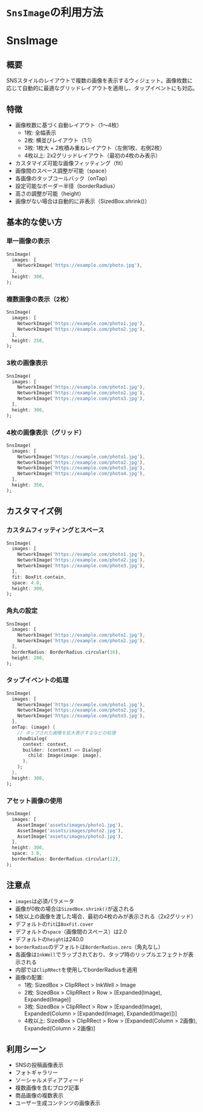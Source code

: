 # `SnsImage`の利用方法

# SnsImage

## 概要

SNSスタイルのレイアウトで複数の画像を表示するウィジェット。画像枚数に応じて自動的に最適なグリッドレイアウトを適用し、タップイベントにも対応。

## 特徴

- 画像枚数に基づく自動レイアウト（1〜4枚）
  - 1枚: 全幅表示
  - 2枚: 横並びレイアウト（1:1）
  - 3枚: 1枚大 + 2枚積み重ねレイアウト（左側1枚、右側2枚）
  - 4枚以上: 2x2グリッドレイアウト（最初の4枚のみ表示）
- カスタマイズ可能な画像フィッティング（fit）
- 画像間のスペース調整が可能（space）
- 各画像のタップコールバック（onTap）
- 設定可能なボーダー半径（borderRadius）
- 高さの調整が可能（height）
- 画像がない場合は自動的に非表示（SizedBox.shrink()）

## 基本的な使い方

### 単一画像の表示

```dart
SnsImage(
  images: [
    NetworkImage('https://example.com/photo.jpg'),
  ],
  height: 300,
);
```

### 複数画像の表示（2枚）

```dart
SnsImage(
  images: [
    NetworkImage('https://example.com/photo1.jpg'),
    NetworkImage('https://example.com/photo2.jpg'),
  ],
  height: 250,
);
```

### 3枚の画像表示

```dart
SnsImage(
  images: [
    NetworkImage('https://example.com/photo1.jpg'),
    NetworkImage('https://example.com/photo2.jpg'),
    NetworkImage('https://example.com/photo3.jpg'),
  ],
  height: 300,
);
```

### 4枚の画像表示（グリッド）

```dart
SnsImage(
  images: [
    NetworkImage('https://example.com/photo1.jpg'),
    NetworkImage('https://example.com/photo2.jpg'),
    NetworkImage('https://example.com/photo3.jpg'),
    NetworkImage('https://example.com/photo4.jpg'),
  ],
  height: 350,
);
```

## カスタマイズ例

### カスタムフィッティングとスペース

```dart
SnsImage(
  images: [
    NetworkImage('https://example.com/photo1.jpg'),
    NetworkImage('https://example.com/photo2.jpg'),
    NetworkImage('https://example.com/photo3.jpg'),
  ],
  fit: BoxFit.contain,
  space: 4.0,
  height: 300,
);
```

### 角丸の設定

```dart
SnsImage(
  images: [
    NetworkImage('https://example.com/photo1.jpg'),
    NetworkImage('https://example.com/photo2.jpg'),
  ],
  borderRadius: BorderRadius.circular(16),
  height: 280,
);
```

### タップイベントの処理

```dart
SnsImage(
  images: [
    NetworkImage('https://example.com/photo1.jpg'),
    NetworkImage('https://example.com/photo2.jpg'),
    NetworkImage('https://example.com/photo3.jpg'),
  ],
  onTap: (image) {
    // タップされた画像を拡大表示するなどの処理
    showDialog(
      context: context,
      builder: (context) => Dialog(
        child: Image(image: image),
      ),
    );
  },
  height: 300,
);
```

### アセット画像の使用

```dart
SnsImage(
  images: [
    AssetImage('assets/images/photo1.jpg'),
    AssetImage('assets/images/photo2.jpg'),
    AssetImage('assets/images/photo3.jpg'),
  ],
  height: 300,
  space: 3.0,
  borderRadius: BorderRadius.circular(12),
);
```

## 注意点

- `images`は必須パラメータ
- 画像が0枚の場合は`SizedBox.shrink()`が返される
- 5枚以上の画像を渡した場合、最初の4枚のみが表示される（2x2グリッド）
- デフォルトの`fit`は`BoxFit.cover`
- デフォルトの`space`（画像間のスペース）は2.0
- デフォルトの`height`は240.0
- `borderRadius`のデフォルトは`BorderRadius.zero`（角丸なし）
- 各画像は`InkWell`でラップされており、タップ時のリップルエフェクトが表示される
- 内部では`ClipRRect`を使用してborderRadiusを適用
- 画像の配置:
  - 1枚: SizedBox > ClipRRect > InkWell > Image
  - 2枚: SizedBox > ClipRRect > Row > [Expanded(Image), Expanded(Image)]
  - 3枚: SizedBox > ClipRRect > Row > [Expanded(Image), Expanded(Column > [Expanded(Image), Expanded(Image)])]
  - 4枚以上: SizedBox > ClipRRect > Row > [Expanded(Column > 2画像), Expanded(Column > 2画像)]

## 利用シーン

- SNSの投稿画像表示
- フォトギャラリー
- ソーシャルメディアフィード
- 複数画像を含むブログ記事
- 商品画像の複数表示
- ユーザー生成コンテンツの画像表示
